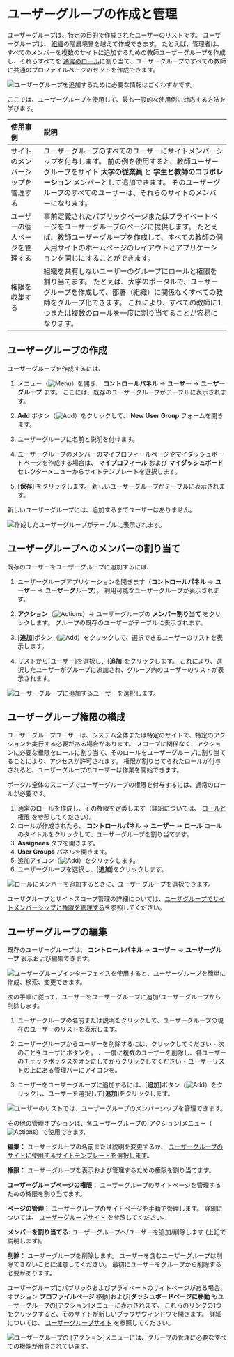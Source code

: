 # ユーザーグループの作成と管理

ユーザーグループは、特定の目的で作成されたユーザーのリストです。 ユーザーグループは、 [組織](../organizations/understanding-organizations.md)の階層境界を越えて作成できます。 たとえば、管理者は、すべてのメンバーを複数のサイトに追加するための教師ユーザーグループを作成し、それらすべてを [通常のロール](../roles-and-permissions.md)に割り当て、ユーザーグループのすべての教師に共通のプロファイルページのセットを作成できます。

![ユーザーグループを追加するために必要な情報はごくわずかです。](./creating-and-managing-user-groups/images/01.png)

ここでは、ユーザーグループを使用して、最も一般的な使用例に対応する方法を学びます。

| 使用事例             | 説明                                                                                                                                             |
| :--- | :--- |
| サイトのメンバーシップを管理する | ユーザーグループのすべてのユーザーにサイトメンバーシップを付与します。 前の例を使用すると、教師ユーザーグループをサイト **大学の従業員** と **学生と教師のコラボレーション** メンバーとして追加できます。 そのユーザーグループのすべてのユーザーは、それらのサイトのメンバーになります。 |
| ユーザーの個人ページを管理する  | 事前定義されたパブリックページまたはプライベートページをユーザーグループのページに提供します。 たとえば、教師ユーザーグループを作成して、すべての教師の個人用サイトのホームページのレイアウトとアプリケーションを同じにすることができます。                         |
| 権限を収集する          | 組織を共有しないユーザーのグループにロールと権限を割り当てます。 たとえば、大学のポータルで、ユーザーグループを作成して、部署（組織）に関係なくすべての教師をグループ化できます。 これにより、すべての教師に1つまたは複数のロールを一度に割り当てることが容易になります。         |

<a name="creating-a-user-group" />

## ユーザーグループの作成

ユーザーグループを作成するには、

1.  メニュー（![Menu](../../images/icon-menu.png)）を開き、 **コントロールパネル** → **ユーザー** → **ユーザーグループ** ます。 ここには、既存のユーザーグループがテーブルに表示されます。

2. **Add** ボタン（![Add](../../images/icon-add.png)）をクリックして、 **New User Group** フォームを開きます。

3.  ユーザーグループに名前と説明を付けます。

4.  ユーザーグループのメンバーのマイプロフィールページやマイダッシュボードページを作成する場合は、 **マイプロフィール** および **マイダッシュボード** セレクターメニューからサイトテンプレートを選択します。

5. [**保存**] をクリックします。 新しいユーザーグループがテーブルに表示されます。

新しいユーザーグループには、追加するまでユーザーはありません。

![作成したユーザーグループがテーブルに表示されます。](./creating-and-managing-user-groups/images/02.png)

<a name="assigning-members-to-a-user-group" />

## ユーザーグループへのメンバーの割り当て

既存のユーザーをユーザーグループに追加するには、

1.  ユーザーグループアプリケーションを開きます（**コントロールパネル** → **ユーザー** → **ユーザーグループ**）。 利用可能なユーザーグループが表示されます。

2. **アクション**（![Actions](../../images/icon-actions.png)）→ ユーザーグループの **メンバー割り当て** をクリックします。 グループの既存のユーザーがテーブルに表示されます。

3.  [**追加**]ボタン（![Add](../../images/icon-add.png)）をクリックして、選択できるユーザーのリストを表示します。

4.  リストから[ユーザー]を選択し、[**追加**]をクリックします。 これにより、選択したユーザーがグループに追加され、グループ内のユーザーのリストが表示されます。

![ユーザーグループに追加するユーザーを選択します。](./creating-and-managing-user-groups/images/03.png)

<a name="configuring-user-group-permissions" />

## ユーザーグループ権限の構成

ユーザーグループユーザーは、システム全体または特定のサイトで、特定のアクションを実行する必要がある場合があります。 スコープに関係なく、アクションに必要な権限をロールに割り当て、そのロールをユーザーグループに割り当てることにより、アクセスが許可されます。 権限が割り当てられたロールが付与されると、ユーザーグループのユーザーは作業を開始できます。

ポータル全体のスコープでユーザーグループの権限を付与するには、通常のロールが必要です。

1.  通常のロールを作成し、その権限を定義します（詳細については、 [ロールと権限](https://help.liferay.com/hc/en-us/articles/360028819032-Roles-and-Permissions) を参照してください）。
2.  ロールが作成されたら、 **コントロールパネル** → **ユーザー** → **ロール** ロールのタイトルをクリックして、ユーザーグループを割り当てます。
3. **Assignees** タブを開きます。
4. **User Groups** パネルを開きます。
5.  追加アイコン（![Add](../../images/icon-add.png)）をクリックします。
6.  ユーザーグループを選択し、[**追加**]をクリックします。

![ロールにメンバーを追加するときに、ユーザーグループを選択できます。](./creating-and-managing-user-groups/images/07.png)

ユーザグループとサイトスコープ管理の詳細については、[ユーザグループでサイトメンバーシップと権限を管理する](./managing-site-membership-and-permissions-with-user-groups.md)を参照してください。

<a name="editing-user-groups" />

## ユーザーグループの編集

既存のユーザーグループは、 **コントロールパネル** → **ユーザー** → **ユーザーグループ** 表示および編集できます。

![ユーザーグループインターフェイスを使用すると、ユーザーグループを簡単に作成、検索、変更できます。](./creating-and-managing-user-groups/images/02.png)

次の手順に従って、ユーザーをユーザーグループに追加/ユーザーグループから削除します。

1.  ユーザーグループの名前または説明をクリックして、ユーザーグループの現在のユーザーのリストを表示します。

2.  ユーザーグループからユーザーを削除するには、クリックしてください `-` 次のことをユーザにボタンを。 、一度に複数のユーザーを削除し、各ユーザーのチェックボックスをオンにしてからクリックしてください `-` ユーザーリストの上にある管理バーにアイコンを。

3.  ユーザーをユーザーグループに追加するには、[**追加**]ボタン（![Add](../../images/icon-add.png)）をクリックし、ユーザーを選択して[**追加**]をクリックします。

![ユーザーのリストでは、ユーザーグループのメンバーシップを管理できます。](./creating-and-managing-user-groups/images/05.png)

その他の管理オプションは、各ユーザーグループの[アクション]メニュー（![Actions](../../images/icon-actions.png)）で使用できます。

**編集：** ユーザーグループの名前または説明を変更するか、 [ユーザーグループのサイトに使用するサイトテンプレートを選択します](./user-group-sites.md)。

**権限：** ユーザーグループを表示および管理するための権限を割り当てます。

**ユーザーグループページの権限：** ユーザーグループのサイトページを管理するための権限を割り当てます。

**ページの管理：** ユーザーグループのサイトページを手動で管理します。 詳細については、 [ユーザーグループサイト](./user-group-sites.md#creating-user-group-sites-manually) を参照してください。

**メンバーを割り当てる:** ユーザーグループへ/ユーザーを追加/削除します (上記で説明します)。

**削除：** ユーザーグループを削除します。 ユーザーを含むユーザーグループは削除できないことに注意してください。 最初にユーザーをグループから削除する必要があります。

ユーザーグループにパブリックおよびプライベートのサイトページがある場合、オプション **プロファイルページ** 移動]および[**ダッシュボードページに移動** もユーザーグループの[アクション]メニューに表示されます。 これらのリンクの1つをクリックすると、そのサイトが新しいブラウザウィンドウで開きます。 詳細については、 [ユーザーグループサイト](./user-group-sites.md) を参照してください。

![ユーザーグループの [アクション]メニューには、グループの管理に必要なすべての機能が用意されています。](./creating-and-managing-user-groups/images/06.png)

